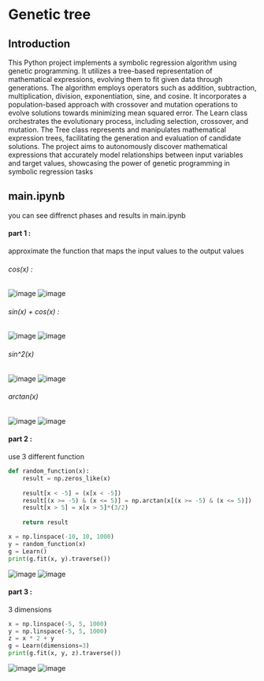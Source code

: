 # Genetic tree

## Introduction
This Python project implements a symbolic regression algorithm using genetic programming. It utilizes a tree-based representation of mathematical expressions, evolving them to fit given data through generations. The algorithm employs operators such as addition, subtraction, multiplication, division, exponentiation, sine, and cosine. It incorporates a population-based approach with crossover and mutation operations to evolve solutions towards minimizing mean squared error. The Learn class orchestrates the evolutionary process, including selection, crossover, and mutation. The Tree class represents and manipulates mathematical expression trees, facilitating the generation and evaluation of candidate solutions. The project aims to autonomously discover mathematical expressions that accurately model relationships between input variables and target values, showcasing the power of genetic programming in symbolic regression tasks

## main.ipynb
you can see diffrenct phases and results in main.ipynb

#### part 1 : 
approximate the function that maps the input values to the output values

###### cos(x) :
![image](https://github.com/TheSalimi/Artificial-Inteligence/assets/108394058/f2e664f9-8913-430a-9c04-451929f7a5c0)
![image](https://github.com/TheSalimi/Artificial-Inteligence/assets/108394058/b032e5ba-2d9b-42da-b3ee-690c5f425c95)

###### sin(x) + cos(x) :
![image](https://github.com/TheSalimi/Artificial-Inteligence/assets/108394058/0674d37b-705e-4833-ba8e-d94bdcdadb06)
![image](https://github.com/TheSalimi/Artificial-Inteligence/assets/108394058/24a39134-6db3-4f1a-87d5-088ace4be468)

###### sin^2(x)
![image](https://github.com/TheSalimi/Artificial-Inteligence/assets/108394058/bfeebac9-1139-43a9-ad67-16066832e5a4)
![image](https://github.com/TheSalimi/Artificial-Inteligence/assets/108394058/5836b524-a371-49f1-a3bd-32064d96a635)

###### arctan(x)
![image](https://github.com/TheSalimi/Artificial-Inteligence/assets/108394058/ee825104-be74-494f-a7cb-a5fb8baa6cc9)
![image](https://github.com/TheSalimi/Artificial-Inteligence/assets/108394058/cae1b67e-38e0-4e05-a926-8cb0c05c6488)

#### part 2 :
use 3 different function

```python
def random_function(x):
    result = np.zeros_like(x)
    
    result[x < -5] = (x[x < -5])
    result[(x >= -5) & (x <= 5)] = np.arctan(x[(x >= -5) & (x <= 5)])
    result[x > 5] = x[x > 5]*(3/2)
    
    return result

x = np.linspace(-10, 10, 1000)
y = random_function(x)
g = Learn()
print(g.fit(x, y).traverse())
```
![image](https://github.com/TheSalimi/Artificial-Inteligence/assets/108394058/5f00570d-1cca-49ef-83ed-a1ab5cda9094)
![image](https://github.com/TheSalimi/Artificial-Inteligence/assets/108394058/5f56726b-0a3a-4cce-ac6c-8d5f32c84eaa)

#### part 3 :
3 dimensions

```python
x = np.linspace(-5, 5, 1000)
y = np.linspace(-5, 5, 1000)
z = x * 2 + y
g = Learn(dimensions=3)
print(g.fit(x, y, z).traverse())
```

![image](https://github.com/TheSalimi/Artificial-Inteligence/assets/108394058/29af75ee-9274-4e9b-a7d9-f77bdcaebae3)
![image](https://github.com/TheSalimi/Artificial-Inteligence/assets/108394058/ef19a728-f6e7-4714-8072-fe23cab5b33b)


